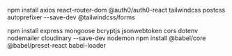 npm install axios react-router-dom @auth0/auth0-react tailwindcss postcss autoprefixer  --save-dev @tailwindcss/forms









npm install express mongoose bcryptjs jsonwebtoken cors dotenv nodemailer cloudinary  --save-dev nodemon
npm install @babel/core @babel/preset-react babel-loader

